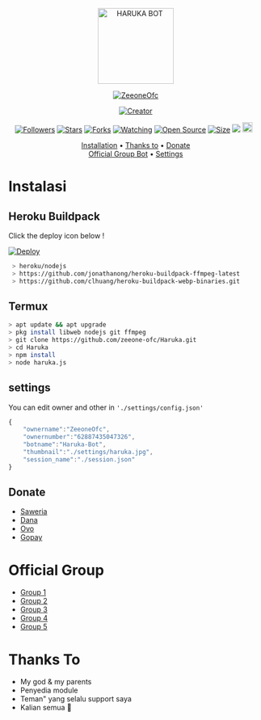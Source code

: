 <p align="center">
<img src="https://github.com/zeeone-ofc/Haruka/blob/v4/settings/Haruka.jpg" alt="HARUKA BOT" height = "150" width="150"/>

<p align="center">
    <a href="https://zeeoneofc.github.io">
        <img
            src="https://readme-typing-svg.herokuapp.com?size=15&width=280&lines=Thank+for+using+haruka+bot+🤗"
            alt="ZeeoneOfc"
        />
    </a>
</p>

</p>
<p align="center">
<a href="https://zeeoneofc.github.io"><img title="Creator" src="https://img.shields.io/badge/Creator-ZeeoneOfc-red.svg?style=for-the-badge&logo=github"></a>
</p>
<p align="center">
<a href="https://github.com/zeeone-ofc/followers"><img title="Followers" src="https://img.shields.io/github/followers/zeeone-ofc?color=red&style=flat-square"></a>
<a href="https://github.com/zeeone-ofc/Haruka/stargazers/"><img title="Stars" src="https://img.shields.io/github/stars/zeeone-ofc/Haruka?color=blue&style=flat-square"></a>
<a href="https://github.com/zeeone-ofc/Haruka/network/members"><img title="Forks" src="https://img.shields.io/github/forks/zeeone-ofc/Haruka?color=red&style=flat-square"></a>
<a href="https://github.com/zeeone-ofc/Haruka/watchers"><img title="Watching" src="https://img.shields.io/github/watchers/zeeone-ofc/Haruka?label=Watchers&color=blue&style=flat-square"></a>
<a href="https://github.com/zeeone-ofc/Haruka"><img title="Open Source" src="https://badges.frapsoft.com/os/v2/open-source.svg?v=103"></a>
<a href="https://github.com/zeeone-ofc/Haruka/"><img title="Size" src="https://img.shields.io/github/repo-size/zeeone-ofc/Haruka?style=flat-square&color=green"></a>
<a href="https://hits.seeyoufarm.com"><img src="https://hits.seeyoufarm.com/api/count/incr/badge.svg?url=https%3A%2F%2Fgithub.com%2Fzeeone-ofc%2FHaruka&count_bg=%2379C83D&title_bg=%23555555&icon=probot.svg&icon_color=%2300FF6D&title=hits&edge_flat=false"/></a>
<a href="https://github.com/zeeone-ofc/Haruka/graphs/commit-activity"><img height="20" src="https://img.shields.io/badge/Maintained%3F-yes-green.svg"></a>&nbsp;&nbsp;
</p>

<p align="center">
  <a href="https://github.com/zeeone-ofc/Haruka#instalasi">Installation</a> •
  <a href="https://github.com/zeeone-ofc/Haruka#thanks-to">Thanks to</a> •
  <a href="https://github.com/zeeone-ofc/Haruka#donate">Donate</a></br>
  <a href="https://github.com/zeeone-ofc/Haruka#Official-Group"> Official Group Bot</a> •
  <a href="https://github.com/zeeone-ofc/Haruka#settings">Settings</a>

</p>
</div>


# Instalasi
## Heroku Buildpack

Click the deploy icon below !

[![Deploy](https://www.herokucdn.com/deploy/button.svg)](https://heroku.com/deploy?template=https://github.com/zeeoneofc/Haruka)

```bash
 > heroku/nodejs
 > https://github.com/jonathanong/heroku-buildpack-ffmpeg-latest
 > https://github.com/clhuang/heroku-buildpack-webp-binaries.git
```

## Termux
```bash
> apt update && apt upgrade
> pkg install libweb nodejs git ffmpeg
> git clone https://github.com/zeeone-ofc/Haruka.git
> cd Haruka
> npm install
> node haruka.js
```

## settings
You can edit owner and other in `'./settings/config.json'`

```ts
{
	"ownername":"ZeeoneOfc",
	"ownernumber":"62887435047326",
	"botname":"Haruka-Bot",
	"thumbnail":"./settings/haruka.jpg",
	"session_name":"./session.json"
}
```
## Donate
- [Saweria](https://saweria.co/zeeoneofc)
- [Dana](https://j.top4top.io/p_20532posd1.jpg)
- [Ovo](https://h.top4top.io/p_2053vk0uw1.jpg)
- [Gopay](https://i.top4top.io/p_2053em3vh1.jpg)

# Official Group
- [Group 1](https://chat.whatsapp.com/EU890BcXjyBDkNaUT5WmYV)
- [Group 2](https://chat.whatsapp.com/E8NExJwIbhBJYzssfqJNsE)
- [Group 3](https://chat.whatsapp.com/KCSqHTky1apG7ApePsfiPy)
- [Group 4](https://chat.whatsapp.com/KwmvHr7VMFj7r5ry9xmMsU)
- [Group 5](https://chat.whatsapp.com/ELa7GhU0sP4EvXcVimQYtz)

# Thanks To
- My god & my parents
- Penyedia module
- Teman" yang selalu support saya
- Kalian semua 🛐
